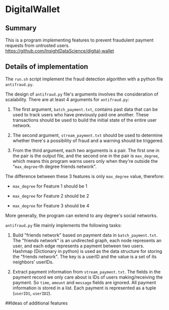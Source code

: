 # DigitalWallet

## Summary
This is a program implementing features to prevent fraudulent payment requests from untrusted users. 
https://github.com/InsightDataScience/digital-wallet

## Details of implementation

The `run.sh` script implement the fraud detection algorithm with a python file `antifraud.py`.

The design of `antifraud.py` file's arguments involves the consideration of scalability.
There are at least 4 arguments for `antifraud.py`:

1. The first argument, `batch_payment.txt`, contains past data that can be used to track users who have previously paid one another. These transactions should be used to build the initial state of the entire user network.

2. The second argument, `stream_payment.txt` should be used to determine whether there's a possibility of fraud and a warning should be triggered.

3. From the third argument, each two arguments is a pair. The first one in the pair is the output file, and the second one in the pair is `max_degree`, which means this program warns users only when they're outside the "`max_degree`-th degree friends network".
 
 The difference between these 3 features is only `max_degree` value, therefore:

 * `max_degree` for Feature 1 should be 1

 * `max_degree` for Feature 2 should be 2

 * `max_degree` for Feature 3 should be 4

 More generally, the program can extend to any degree's social networks.

`antifraud.py` file mainly implements the following tasks:

1. Build "friends network" based on payment data in `batch_payment.txt`. The "friends network" is an undirected graph, each node represents an user, and each edge represents a payment between two users. Hashmap (Dictionary in python) is used as the data structure for storing the "friends network". The key is a userID and the value is a set of its neighbors' userIDs.

2. Extract payment information from `stream_payment.txt`. The fields in the payment record we only care about is IDs of users making/receiving the payment. So `time`, `amount` and `message` fields are ignored. All payment information is stored in a list. Each payment is represented as a tuple (`userID1`, `userID2`).

##Ideas of additional features
